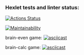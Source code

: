 ### Hexlet tests and linter status:
[![Actions Status](https://github.com/archi0619/php-project-lvl1/workflows/hexlet-check/badge.svg)](https://github.com/archi0619/php-project-lvl1/actions)

[![Maintainability](https://api.codeclimate.com/v1/badges/a99a88d28ad37a79dbf6/maintainability)](https://codeclimate.com/github/codeclimate/codeclimate/maintainability)

brain-even game:
[![asciicast](https://asciinema.org/a/txlNTiGE3eRjgNZwmywixO1ph.svg)](https://asciinema.org/a/txlNTiGE3eRjgNZwmywixO1ph)

brain-calc game:
[![asciicast](https://asciinema.org/a/UM1MIDyDBjz5idFfAbv7a2HrD.svg)](https://asciinema.org/a/UM1MIDyDBjz5idFfAbv7a2HrD)